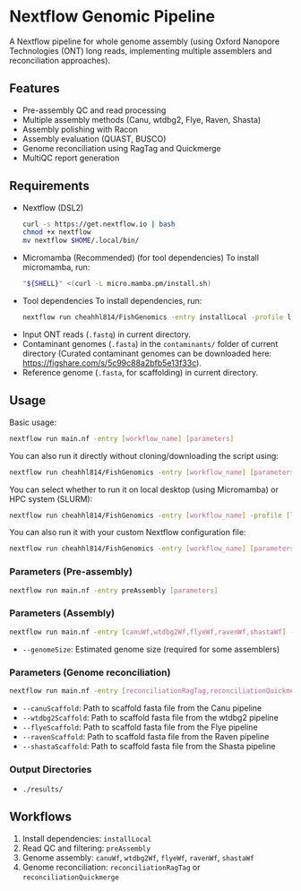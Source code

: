 # Nextflow Genomic Pipeline

A Nextflow pipeline for whole genome assembly (using Oxford Nanopore Technologies (ONT) long reads, implementing multiple assemblers and reconciliation approaches).

## Features
- Pre-assembly QC and read processing
- Multiple assembly methods (Canu, wtdbg2, Flye, Raven, Shasta)
- Assembly polishing with Racon
- Assembly evaluation (QUAST, BUSCO)
- Genome reconciliation using RagTag and Quickmerge
- MultiQC report generation

## Requirements
- Nextflow (DSL2)
    ```bash
    curl -s https://get.nextflow.io | bash
    chmod +x nextflow
    mv nextflow $HOME/.local/bin/
    ```
- Micromamba (Recommended) (for tool dependencies)
To install micromamba, run:
    ```bash
    "${SHELL}" <(curl -L micro.mamba.pm/install.sh)
    ```
- Tool dependencies
To install dependencies, run:
    ```bash
    nextflow run cheahhl814/FishGenomics -entry installLocal -profile local
    ```
- Input ONT reads (`.fastq`) in current directory.
- Contaminant genomes (`.fasta`) in the `contaminants/` folder of current directory (Curated contaminant genomes can be downloaded here: https://figshare.com/s/5c99c88a2bfb5e13f33c).
- Reference genome (`.fasta`, for scaffolding) in current directory.

## Usage

Basic usage:
```bash
nextflow run main.nf -entry [workflow_name] [parameters]
```
You can also run it directly without cloning/downloading the script using:
```bash
nextflow run cheahhl814/FishGenomics -entry [workflow_name] [parameters]
```
You can select whether to run it on local desktop (using Micromamba) or HPC system (SLURM):
```bash
nextflow run cheahhl814/FishGenomics -entry [workflow_name] -profile [local,hpc] [parameters]
```
You can also run it with your custom Nextflow configuration file:
```bash
nextflow run cheahhl814/FishGenomics -entry [workflow_name] [parameters] -c [customConfigFile]
```

### Parameters (Pre-assembly)
```bash
nextflow run main.nf -entry preAssembly [parameters]
```

### Parameters (Assembly)
```bash
nextflow run main.nf -entry [canuWf,wtdbg2Wf,flyeWf,ravenWf,shastaWf] --genomeSize "estimated_size"
```
- `--genomeSize`: Estimated genome size (required for some assemblers)

### Parameters (Genome reconciliation)
```bash
nextflow run main.nf -entry [reconciliationRagTag,reconciliationQuickmerge]
```
- `--canuScaffold`: Path to scaffold fasta file from the Canu pipeline
- `--wtdbg2Scaffold`: Path to scaffold fasta file from the wtdbg2 pipeline
- `--flyeScaffold`: Path to scaffold fasta file from the Flye pipeline
- `--ravenScaffold`: Path to scaffold fasta file from the Raven pipeline
- `--shastaScaffold`: Path to scaffold fasta file from the Shasta pipeline

### Output Directories
- `./results/`

## Workflows
1. Install dependencies: `installLocal`
2. Read QC and filtering: `preAssembly`
3. Genome assembly: `canuWf`, `wtdbg2Wf`, `flyeWf`, `ravenWf`, `shastaWf`
4. Genome reconciliation: `reconciliationRagTag` or `reconciliationQuickmerge`
